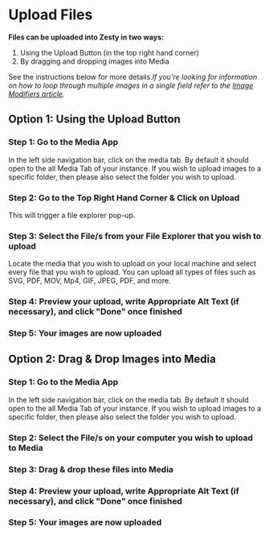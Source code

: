 # Upload Files

**Files can be uploaded into Zesty in two ways:**

1. Using the Upload Button (in the top right hand corner)
2. By dragging and dropping images into Media

See the instructions below for more details._If you're looking for information on how to loop through multiple images in a single field refer to the_ [_Image Modifiers article_](https://zesty.org/services/web-engine/introduction-to-parsley/image-modifiers#looping-through-multiple-images-in-a-media-field)_._

## Option 1: Using the Upload Button

### Step 1: Go to the Media App

In the left side navigation bar, click on the media tab. By default it should open to the all Media Tab of your instance. If you wish to upload images to a specific folder, then please also select the folder you wish to upload.

### Step 2: Go to the Top Right Hand Corner & Click on Upload

This will trigger a file explorer pop-up.

### Step 3: Select the File/s from your File Explorer that you wish to upload

Locate the media that you wish to upload on your local machine and select every file that you wish to upload. You can upload all types of files such as SVG, PDF, MOV, Mp4, GIF, JPEG, PDF, and more.

### Step 4: Preview your upload, write Appropriate Alt Text (if necessary), and click "Done" once finished

### Step 5: Your images are now uploaded

## Option 2: Drag & Drop Images into Media

### Step 1: Go to the Media App

In the left side navigation bar, click on the media tab. By default it should open to the all Media Tab of your instance. If you wish to upload images to a specific folder, then please also select the folder you wish to upload.

### Step 2: Select the File/s on your computer you wish to upload to Media

### Step 3: Drag & drop these files into Media

### Step 4: Preview your upload, write Appropriate Alt Text (if necessary), and click "Done" once finished

### Step 5: Your images are now uploaded
